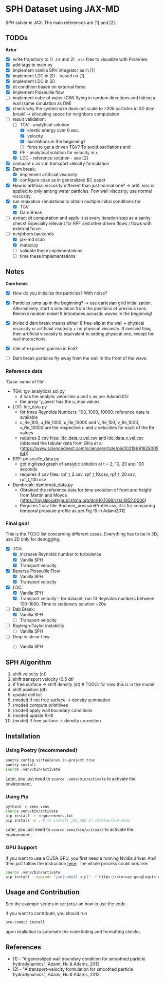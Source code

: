 # SPH Dataset using JAX-MD

SPH solver in JAX. The main references are [1] and [2].
## TODOs

**Artur**
- [x] write trajectory to 1) `.h5` and 2) `.vtk` files to visualize with ParaView
- [x] add tags to main.py
- [x] implement vanilla SPH integrator as in [1]
- [x] implement LDC in 2D - based on [1]
- [x] implement LDC in 3D
- [x] dt condition based on external force
- [x] implement Poiseuille flow
- [ ] implement cube of water (CW) flying in random directions and hitting a wall (same simulation as DM)
- [x] check why the system size does not scale to >20k particles in 3D dam break! -> allocating space for neighbors computation
- [ ] result validation:
    - [ ] TGV - analytical solution
        - [x] kinetic energy over 6 sec.
        - [x] velocity
        - [x] oscillations in the beginning?
		- [ ] force to get a driven TGV? To avoid oscillations and
    - [x] PF - analytical solution for velocity in x
    - [x] LDC - reference solution - see [2]
- [x] compare u vs v in transport velocity formulation
- [x] Dam break:
	- [x] implement artificial viscosity
	- [x] configure case as in generalized BC paper
- [x] How is artificial viscosity different than just normal one? -> artif. visc is applied to only among water particles. Fow wall viscosity, use normal viscosity.
- [x] run relaxation simulations to obtain multiple initial conditions for
	- [x] TGV
	- [x] Dam Break
- [ ] extract dt computation and apply it at every iteration step as a sanity check! Especially relevant for RPF and other driven flows / flows with external force.
- [ ] neighbors backends
	- [x] jax-md scan
	- [x] matscipy
	- [ ] validate these implementations
	- [ ] time these implementations

## Notes

**Dam break**
- [x] How do you initialize the particles? With noise?
- [x] Particles jump up in the beginning? -> use cartesian grid initialization. Alternatively, start a simulation from the positions of previous runs. Remove random noise! It introduces acoustic waves in the beginning!
- [x] Inviscid dam break means either 1) free-slip at the wall + physical viscosity or artificial viscosity + no physical viscosity. If inviscid flow, then artificial viscosity is equivalent to setting physical one, except for wall interactions.
- [x] role of exponent gamma in EoS?
- [ ] Dam break particles fly away from the wall in the front of the wave.



### Reference data
'Case: name of file'

- TGV: tgv_analytical_sol.py
	- it has the analytic velocities u and v as per Adami2012
	- the array 'y_axes' has the u_max values
- LDC: ldc_data.py
	- for three Reynolds Numbers: 100, 1000, 10000, reference data is available
	- u_Re_100, u_Re_1000, u_Re_10000 and v_Re_100, v_Re_1000, v_Re_10000 are the respective u and v velocities for each of the Re values
	- requires 2 csv files: ldc_data_u_vel.csv and ldc_data_v_vel.csv (obtained the tabular data from Ghia et al (https://www.sciencedirect.com/science/article/pii/0021999182900584))
- RPF: poiseuille_data.py
	- got digitized graph of analytic solution at t = 2, 10, 20 and 100 seconds
	- requires 4 csv files: rpf_t_2.csv, rpf_t_10.csv, rpf_t_20.csv, rpf_t_100.csv
- Dambreak: dambreak_data.py
	- Obtained the reference data for time evolution of front and height from Martin and Moyce (https://royalsocietypublishing.org/doi/10.1098/rsta.1952.0006)
	- Requires 1 csv file: Buchner_pressureProfile.csv, it is for comparing temporal pressure profile as per Fig 15 in Adami2012


### Final goal

This is the TODO list concerning different cases. Everything has to be in 3D; use 2D only for debugging.

- [x] TGV:
	- [x] increase Reynolds number to turbulence
	- [x] Vanilla SPH
	- [x] Transport velocity
- [x] Reverse Poiseuille Flow
	- [x] Vanilla SPH
	- [x] Transport velocity
- [x] LDC:
	- [x] Vanilla SPH
	- [x] Transport velocity - for dataset, run 10 Reynolds numbers between 100-1000. Time to stationary solution ~20s
- [ ] Dab Break:
	- [x] Vanilla SPH
	- [ ] Transport velocity
- [ ] Rayleigh-Taylor instability
	- [ ] Vanilla SPH
- [ ] Drop in shear flow
	- [ ] Vanilla SPH


## SPH Algorithm

1. shift velocity (dt)
2. shift transport velocity (0.5 dt)
3. if free surface -> shift density (dt) # TODO: for now this is in the model
4. shift position (dt)
5. update cell list
6. (model) if not free surface -> density summation
7. (model) compute primitives
8. (model) apply wall boundary conditions
9. (model) update RHS
10. (model) if free surface -> density correction

## Installation

### Using Poetry (recommended)

```bash
poetry config virtualenvs.in-project true
poetry install
source .venv/bin/activate
```

Later, you just need to `source .venv/bin/activate` to activate the environment.

### Using Pip

```bash
python3 -m venv venv
source venv/bin/activate
pip install -r requirements.txt
pip install -e . # to install jax_sph in interactive mode
```

Later, you just need to `source venv/bin/activate` to activate the environment.

### GPU Support

If you want to use a CUDA GPU, you first need a running Nvidia driver. And then just follow the instruction [here](https://jax.readthedocs.io/en/latest/installation.html). The whole process could look like:

```bash
source .venv/bin/activate
pip install --upgrade "jax[cuda12_pip]" -f https://storage.googleapis.com/jax-releases/jax_cuda_releases.html
```

## Usage and Contribution

See the example scripts in `scripts/` on how to use the code.

If you want to contribute, you should run

```bash
pre-commit install
```

upon istallation to automate the code linting and formatting checks.

## References

* [1] - "A generalized wall boundary condition for smoothed particle hydrodynamics", Adami, Hu & Adams, 2012
* [2] - "A transport-velocity formulation for smoothed particle hydrodynamics", Adami, Hu & Adams, 2013
